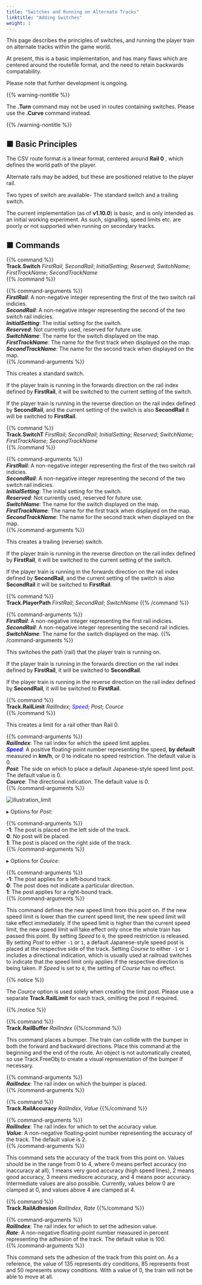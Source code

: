 ```yaml
---
title: "Switches and Running on Alternate Tracks"
linktitle: "Adding Switches"
weight: 1
---
```


This page describes the principles of switches, and running the player train on alternate tracks within the game world.


At present, this is a basic implementation, and has many flaws which are centered around the routefile format, and the need to retain backwards compatability. 

Please note that further development is ongoing.

{{% warning-nontitle %}}

The **.Turn** command may not be used in routes containing switches. Please use the **.Curve** command instead.

{{% /warning-nontitle %}} 	 

## ■ Basic Principles


The CSV route format is a linear format, centered around **Rail 0** , which defines the world path of the player.

Alternate rails may be added, but these are positioned relative to the player rail.

Two types of switch are available- The standard switch and a trailing switch.

The current implementation (as of **v1.10.0**) is basic, and is only intended as an initial working experiment. 
As such, signalling, speed limits etc. are poorly or not supported when running on secondary tracks.

## ■ Commands

{{% command %}}  
**Track.Switch** *FirstRail*; *SecondRail*; *InitialSetting*; *Reserved*; *SwitchName*; *FirstTrackName*; *SecondTrackName*  
{{% /command %}}

{{% command-arguments %}}  
***FirstRail***: A non-negative integer representing the first of the two switch rail indicies.   
***SecondRail***: A non-negative integer representing the second of the two switch rail indicies.  
***InitialSetting***: The initial setting for the switch.  
***Reserved***: Not currently used, reserved for future use.  
***SwitchName***: The name for the switch displayed on the map.  
***FirstTrackName***: The name for the first track when displayed on the map.  
***SecondTrackName***: The name for the second track when displayed on the map.  
{{% /command-arguments %}}

This creates a standard switch. 

If the player train is running in the forwards direction on the rail index defined by **FirstRail**, it will be switched to the current setting of the switch.

If the player train is running in the reverse direction on the rail index defined by **SecondRail**, and the current setting of the switch is also **SecondRail** it will be switched to **FirstRail**.

{{% command %}}  
**Track.SwitchT** *FirstRail*; *SecondRail*; *InitialSetting*; *Reserved*; *SwitchName*; *FirstTrackName*; *SecondTrackName*  
{{% /command %}}

{{% command-arguments %}}  
***FirstRail***: A non-negative integer representing the first of the two switch rail indicies.   
***SecondRail***: A non-negative integer representing the second of the two switch rail indicies.  
***InitialSetting***: The initial setting for the switch.  
***Reserved***: Not currently used, reserved for future use.  
***SwitchName***: The name for the switch displayed on the map.  
***FirstTrackName***: The name for the first track when displayed on the map.  
***SecondTrackName***: The name for the second track when displayed on the map.  
{{% /command-arguments %}}

This creates a trailing (reverse) switch. 

If the player train is running in the reverse direction on the rail index defined by **FirstRail**, it will be switched to the current setting of the switch.

If the player train is running in the forwards direction on the rail index defined by **SecondRail**, and the current setting of the switch is also **SecondRail** it will be switched to **FirstRail**.

{{% command %}}  
**Track.PlayerPath** *FirstRail*; *SecondRail*; *SwitchName*
{{% /command %}}

{{% command-arguments %}}  
***FirstRail***: A non-negative integer representing the first rail indicies.   
***SecondRail***: A non-negative integer representing the second rail indicies.  
***SwitchName***: The name for the switch displayed on the map. 
{{% /command-arguments %}}

This switches the path (rail) that the player train is running on.

If the player train is running in the forwards direction on the rail index defined by **FirstRail**, it will be switched to **SecondRail**.

If the player train is running in the reverse direction on the rail index defined by **SecondRail**, it will be switched to **FirstRail**.

{{% command %}}  
**Track.RailLimit** *RailIndex*; *<font color="blue">Speed</font>*; *Post*; *Cource*  
{{% /command %}}

This creates a limit for a rail other than Rail 0.

{{% command-arguments %}}  
***RailIndex***: The rail index for which the speed limit applies.  
***<font color="blue">Speed</font>***: A positive floating-point number representing the speed, **by default** measured in **km/h**, or 0 to indicate no speed restriction. The default value is 0.  
***Post***: The side on which to place a default Japanese-style speed limit post. The default value is 0.  
***Cource***: The directional indication. The default value is 0.  
{{% /command-arguments %}}

![illustration_limit](/images/illustration_limit.png)

▸ Options for *Post*:

{{% command-arguments %}}  
**-1**: The post is placed on the left side of the track.  
**0**: No post will be placed.  
**1**: The post is placed on the right side of the track.  
{{% /command-arguments %}}

▸ Options for *Cource*:

{{% command-arguments %}}  
**-1**: The post applies for a left-bound track.  
**0**: The post does not indicate a particular direction.  
**1**: The post applies for a right-bound track.  
{{% /command-arguments %}}

This command defines the new speed limit from this point on. If the new speed limit is lower than the current speed limit, the new speed limit will take effect immediately. If the speed limit is higher than the current speed limit, the new speed limit will take effect only once the whole train has passed this point. By setting *Speed* to `0`, the speed restriction is released. By setting *Post* to either `-1` or `1`, a default Japanese-style speed post is placed at the respective side of the track. Setting *Course* to either `-1` or `1` includes a directional indication, which is usually used at railroad switches to indicate that the speed limit only applies if the respective direction is being taken. If *Speed* is set to `0`, the setting of *Course* has no effect.

{{% notice %}}

The *Cource* option is used solely when creating the limit post. Please use a separate **Track.RailLimit** for each track, omitting the post if required.

{{% /notice %}}

{{% command %}}  
**Track.RailBuffer**  *RailIndex*
{{%/command %}}

This command places a bumper. The train can collide with the bumper in both the forward and backward directions. Place this command at the beginning and the end of the route. An object is not automatically created, so use Track.FreeObj to create a visual representation of the bumper if necessary.

{{% command-arguments %}}  
***RailIndex***: The rail index on which the bumper is placed.  
{{% /command-arguments %}}

{{% command %}}  
**Track.RailAccuracy**  *RailIndex*, *Value*
{{%/command %}}

{{% command-arguments %}}  
***RailIndex***: The rail index for which to set the accuracy value.  
***Value***: A non-negative floating-point number representing the accuracy of the track. The default value is 2.  
{{% /command-arguments %}}

This command sets the accuracy of the track from this point on. Values should be in the range from 0 to 4, where 0 means perfect accuracy (no inaccuracy at all), 1 means very good accuracy (high speed lines), 2 means good accuracy, 3 means mediocre accuracy, and 4 means poor accuracy. Intermediate values are also possible. Currently, values below 0 are clamped at 0, and values above 4 are clamped at 4.

{{% command %}}  
**Track.RailAdhesion**  *RailIndex*, *Rate*
{{%/command %}}

{{% command-arguments %}}  
***RailIndex***: The rail index for which to set the adhesion value.  
***Rate***: A non-negative floating-point number measured in percent representing the adhesion of the track. The default value is 100.  
{{% /command-arguments %}}

This command sets the adhesion of the track from this point on. As a reference, the value of 135 represents dry conditions, 85 represents frost and 50 represents snowy conditions. With a value of 0, the train will not be able to move at all. 